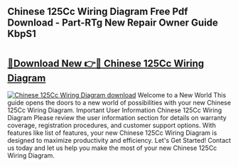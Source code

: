 ## Chinese 125Cc Wiring Diagram Free Pdf Download - Part-RTg New Repair Owner Guide KbpS1

# <h2><a href="http://dfmyqh6.blite.top/?on=Chinese+125Cc+Wiring+Diagram">🔗Download New 👉🔴 Chinese 125Cc Wiring Diagram</a></h2>

[![Chinese 125Cc Wiring Diagram download](https://i.imgur.com/lujVjoI.png)](http://dfmyqh6.blite.top/?on=Chinese+125Cc+Wiring+Diagram)
Welcome to a New World This guide opens the doors to a new world of possibilities with your new Chinese 125Cc Wiring Diagram. Important User Information Chinese 125Cc Wiring Diagram Please review the user information section for details on warranty coverage, registration procedures, and customer support options. With features like list of features, your new Chinese 125Cc Wiring Diagram is designed to maximize productivity and efficiency. Let's Get Started! Contact us today and let us help you make the most of your new Chinese 125Cc Wiring Diagram.
